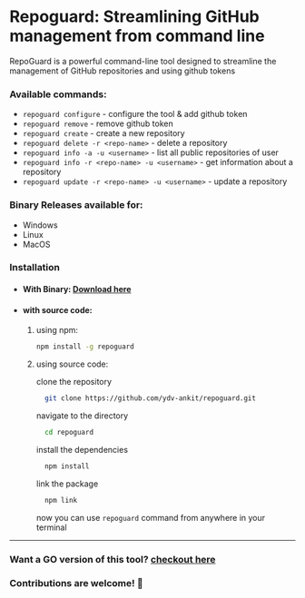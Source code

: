 # Repoguard: Streamlining GitHub management from command line

RepoGuard is a powerful command-line tool designed to streamline the management of GitHub repositories and using github tokens

### Available commands:

-   `repoguard configure` - configure the tool & add github token
-   `repoguard remove` - remove github token
-   `repoguard create` - create a new repository
-   `repoguard delete -r <repo-name>` - delete a repository
-   `repoguard info -a -u <username>` - list all public repositories of user
-   `repoguard info -r <repo-name> -u <username>` - get information about a repository
-   `repoguard update -r <repo-name> -u <username>` - update a repository

### Binary Releases available for:

-   Windows
-   Linux
-   MacOS

### Installation

-   #### With Binary: [Download here](https://github.com/ydv-ankit/repoguard/releases)

-   #### with source code:

    1. using npm:

        ```bash
        npm install -g repoguard
        ```

    2. using source code:

        clone the repository

        ```bash
          git clone https://github.com/ydv-ankit/repoguard.git
        ```

        navigate to the directory

        ```bash
          cd repoguard
        ```

        install the dependencies

        ```bash
          npm install
        ```

        link the package

        ```bash
          npm link
        ```

        now you can use `repoguard` command from anywhere in your terminal

---

### Want a GO version of this tool? [checkout here](https://github.com/harisheoran/repoguard)

### Contributions are welcome! 🚀

